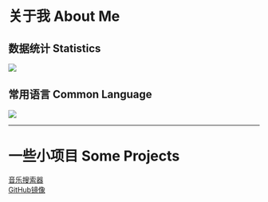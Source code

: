 # 关于我 About Me
## 数据统计 Statistics
![](https://github-status.msdnicrosoft.cn/api?username=guaijieyo&theme=vue&show_icons=true&count_private=true&locale=cn)
## 常用语言 Common Language
![](https://github-readme-stats.vercel.app/api/top-langs/?username=GuaiJieyo&theme=vue&count_private=true&locale=cn)
***
# 一些小项目 Some Projects
[音乐搜索器](https://music.guaijie.ml)  
[GitHub镜像](https://hub.guaitool.ml) 
